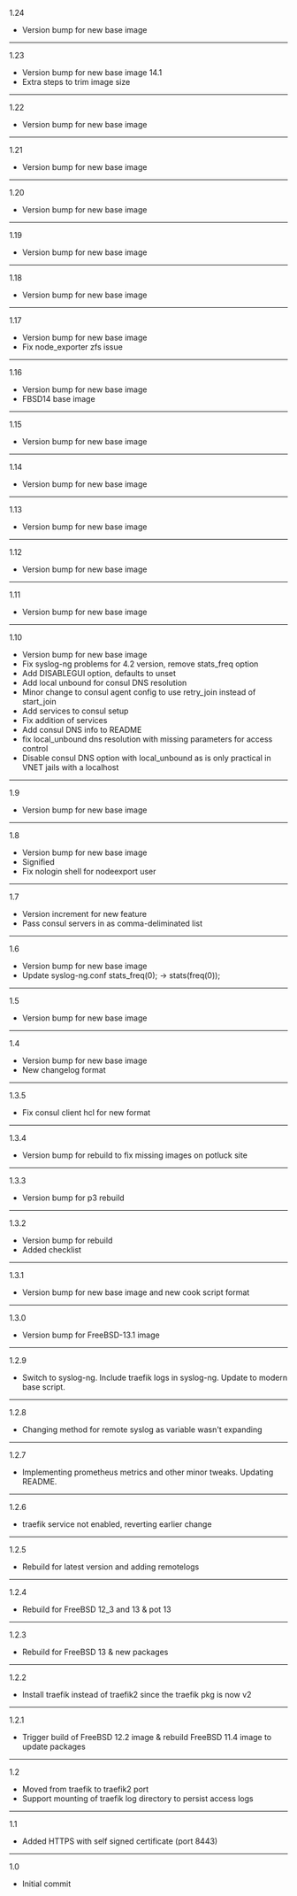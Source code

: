 1.24

* Version bump for new base image

---

1.23

* Version bump for new base image 14.1
* Extra steps to trim image size

---

1.22

* Version bump for new base image

---

1.21

* Version bump for new base image

---

1.20

* Version bump for new base image

---

1.19

* Version bump for new base image

---

1.18

* Version bump for new base image

---

1.17

* Version bump for new base image
* Fix node_exporter zfs issue

---

1.16

* Version bump for new base image
* FBSD14 base image

---

1.15

* Version bump for new base image

---

1.14

* Version bump for new base image

---

1.13

* Version bump for new base image

---

1.12

* Version bump for new base image

---

1.11

* Version bump for new base image

---

1.10

* Version bump for new base image
* Fix syslog-ng problems for 4.2 version, remove stats_freq option
* Add DISABLEGUI option, defaults to unset
* Add local unbound for consul DNS resolution
* Minor change to consul agent config to use retry_join instead of start_join
* Add services to consul setup
* Fix addition of services
* Add consul DNS info to README
* fix local_unbound dns resolution with missing parameters for access control
* Disable consul DNS option with local_unbound as is only practical in VNET jails with a localhost

---

1.9

* Version bump for new base image

---

1.8

* Version bump for new base image
* Signified
* Fix nologin shell for nodeexport user

---

1.7

* Version increment for new feature
* Pass consul servers in as comma-deliminated list

---

1.6

* Version bump for new base image
* Update syslog-ng.conf stats_freq(0); -> stats(freq(0));

---

1.5

* Version bump for new base image

---

1.4

* Version bump for new base image
* New changelog format

---

1.3.5

* Fix consul client hcl for new format

---

1.3.4

* Version bump for rebuild to fix missing images on potluck site

---

1.3.3

* Version bump for p3 rebuild

---

1.3.2

* Version bump for rebuild
* Added checklist

---

1.3.1

* Version bump for new base image and new cook script format

---

1.3.0

* Version bump for FreeBSD-13.1 image

---

1.2.9

* Switch to syslog-ng. Include traefik logs in syslog-ng. Update to modern base script.

---

1.2.8

* Changing method for remote syslog as variable wasn't expanding

---

1.2.7

* Implementing prometheus metrics and other minor tweaks. Updating README.

---

1.2.6

* traefik service not enabled, reverting earlier change

---

1.2.5

* Rebuild for latest version and adding remotelogs

---

1.2.4

* Rebuild for FreeBSD 12_3 and 13 & pot 13

---

1.2.3

* Rebuild for FreeBSD 13 & new packages

---

1.2.2

* Install traefik instead of traefik2 since the traefik pkg is now v2

---

1.2.1

* Trigger build of FreeBSD 12.2 image & rebuild FreeBSD 11.4 image to update packages

---

1.2

* Moved from traefik to traefik2 port
* Support mounting of traefik log directory to persist access logs

---

1.1

* Added HTTPS with self signed certificate (port 8443)

---

1.0

* Initial commit
